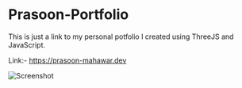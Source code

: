 # Prasoon-Portfolio

This is just a link to my personal potfolio I created using ThreeJS and JavaScript.

Link:- https://prasoon-mahawar.dev



![Screenshot](https://user-images.githubusercontent.com/52622674/212872062-5ab3c5b2-29e9-438a-9844-afed9d14308d.png)
